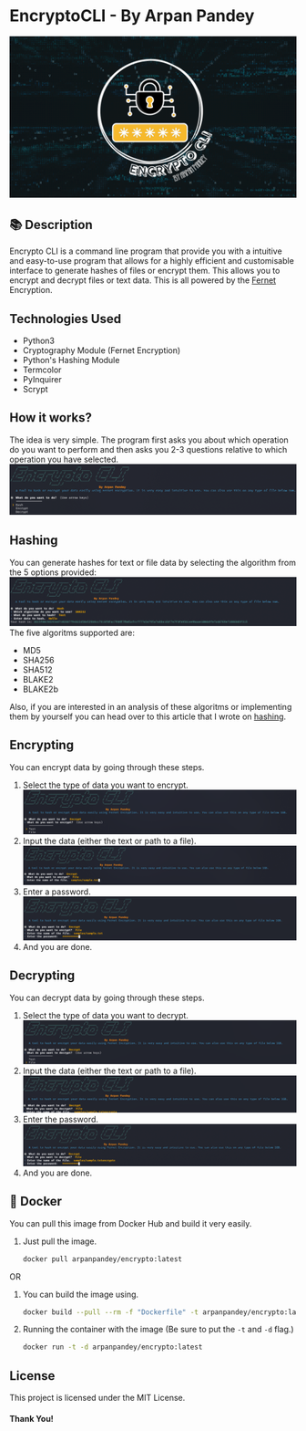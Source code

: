 # EncryptoCLI - By Arpan Pandey
![EncryptoCLI Thumbnail](./docs-files/EncryptoCLI-Thumbnail.png)

## 📚 Description
Encrypto CLI is a command line program that provide you with a intuitive and easy-to-use program that allows for a highly efficient and customisable interface to generate hashes of files or encrypt them. This allows you to encrypt and decrypt files or text data. This is all powered by the [Fernet](https://cryptography.io/en/latest/fernet/) Encryption.    

## Technologies Used
* Python3
* Cryptography Module (Fernet Encryption)
* Python's Hashing Module
* Termcolor
* PyInquirer
* Scrypt

## How it works?
The idea is very simple. The program first asks you about which operation do you want to perform and then asks you 2-3 questions relative to which operation you have selected.![First Image](./docs-files/screenshots/1.png)    

## Hashing
You can generate hashes for text or file data by selecting the algorithm from the 5 options provided: 
![Hashing Image](./docs-files/screenshots/3.png)
The five algoritms supported are:
* MD5
* SHA256
* SHA512
* BLAKE2
* BLAKE2b

Also, if you are interested in an analysis of these algoritms or implementing them by yourself you can head over to this article that I wrote on [hashing](https://hackersreboot.tech/articles/Cryptography/hashing).

## Encrypting 
You can encrypt data by going through these steps.
1. Select the type of data you want to encrypt. ![Encrypt Type Selection](./docs-files/screenshots/6.png)
2. Input the data (either the text or path to a file). ![Encrypt Data Input](./docs-files/screenshots/7.png)
3. Enter a password. ![Encrypt Data Password](./docs-files/screenshots/8.png)
4. And you are done.

## Decrypting 
You can decrypt data by going through these steps.
1. Select the type of data you want to decrypt. ![Decrypt Type Selection](./docs-files/screenshots/9.png)
2. Input the data (either the text or path to a file). ![Decrypt Data Input](./docs-files/screenshots/10.png)
3. Enter the password. ![Decrypt Data Password](./docs-files/screenshots/11.png)
4. And you are done.


## 🐋 Docker
You can pull this image from Docker Hub and build it very easily.
1. Just pull the image. 
    ```bash
    docker pull arpanpandey/encrypto:latest
    ```
OR 

1. You can build the image using.
    ```bash
    docker build --pull --rm -f "Dockerfile" -t arpanpandey/encrypto:latest "."
    ```

2. Running the container with the image (Be sure to put the `-t` and `-d` flag.)
    ```bash
    docker run -t -d arpanpandey/encrypto:latest
    ```

## License
This project is licensed under the MIT License.

#### Thank You!